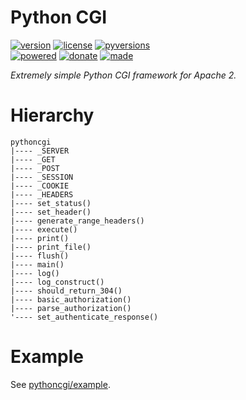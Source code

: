 # Python CGI

<badges>[![version](https://img.shields.io/pypi/v/pythoncgi.svg)](https://pypi.org/project/pythoncgi/)
[![license](https://img.shields.io/pypi/l/pythoncgi.svg)](https://pypi.org/project/pythoncgi/)
[![pyversions](https://img.shields.io/pypi/pyversions/pythoncgi.svg)](https://pypi.org/project/pythoncgi/)  
[![powered](https://img.shields.io/badge/Say-Thanks-ddddff.svg)](https://saythanks.io/to/foxe6)
[![donate](https://img.shields.io/badge/Donate-Paypal-0070ba.svg)](https://paypal.me/foxe6)
[![made](https://img.shields.io/badge/Made%20with-PyCharm-red.svg)](https://www.jetbrains.com/pycharm/)
</badges>

<i>Extremely simple Python CGI framework for Apache 2.</i>

# Hierarchy

```
pythoncgi
|---- _SERVER
|---- _GET
|---- _POST
|---- _SESSION
|---- _COOKIE
|---- _HEADERS
|---- set_status()
|---- set_header()
|---- generate_range_headers()
|---- execute()
|---- print()
|---- print_file()
|---- flush()
|---- main()
|---- log()
|---- log_construct()
|---- should_return_304()
|---- basic_authorization()
|---- parse_authorization()
'---- set_authenticate_response()
```

# Example

See [pythoncgi/example](pythoncgi/example).
